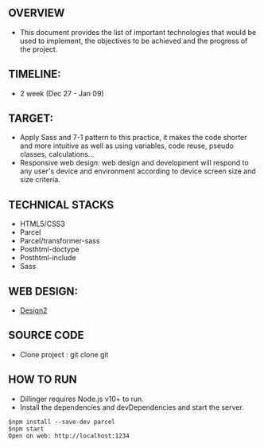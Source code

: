 ## OVERVIEW

- This document provides the list of important technologies that would be used to implement, the objectives to be achieved and the progress of the project.

## TIMELINE:

- 2 week (Dec 27 - Jan 09)

## TARGET:

- Apply Sass and 7-1 pattern to this practice, it makes the code shorter and more intuitive as well as using variables, code reuse, pseudo classes, calculations...
- Responsive web design: web design and development will respond to any user's device and environment according to device screen size and size criteria.

## TECHNICAL STACKS

- HTML5/CSS3
- Parcel
- Parcel/transformer-sass
- Posthtml-doctype
- Posthtml-include
- Sass

## WEB DESIGN:

- [Design2](<https://www.figma.com/file/JhGap6vIL5l8t4hz5OF6sz/Hofmann-UI-Kit---Page-Templates-(Copy)-(Copy)?t=MDRqpUL7jeS2GFzy-0>)

## SOURCE CODE

- Clone project : git clone git

## HOW TO RUN

- Dillinger requires Node.js v10+ to run.
- Install the dependencies and devDependencies and start the server.

```
$npm install --save-dev parcel
$npm start
Open on web: http://localhost:1234
```

